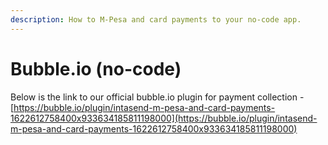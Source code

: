 ```yaml
---
description: How to M-Pesa and card payments to your no-code app.
---
```


# Bubble.io \(no-code\)

Below is the link to our official bubble.io plugin for payment collection - [https://bubble.io/plugin/intasend-m-pesa-and-card-payments-1622612758400x933634185811198000](https://bubble.io/plugin/intasend-m-pesa-and-card-payments-1622612758400x933634185811198000)

